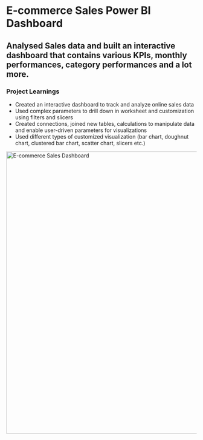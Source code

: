 # E-commerce Sales Power BI Dashboard  

## Analysed Sales data and built an interactive dashboard that contains various KPIs, monthly performances, category performances and a lot more. 

### Project Learnings
* Created an interactive dashboard to track and analyze online sales data
* Used complex parameters to drill down in worksheet and customization using filters and slicers
* Created connections, joined new tables, calculations to manipulate data and enable user-driven parameters for visualizations
* Used different types of customized visualization (bar chart, doughnut chart, clustered bar chart, scatter chart, slicers etc.)


<img width="746" alt="E-commerce Sales Dashboard" src="https://github.com/dheerajsk26/E-commerce-Sales-Dashboard-PowerBI-Project-2/assets/77773902/ce79fa1c-5950-46ce-968b-2cce5fd81d30">
